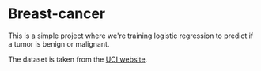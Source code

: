 # Breast-cancer
This is a simple project where we're training logistic regression to predict if a tumor is benign or malignant.

The dataset is taken from the [UCI website](https://archive.ics.uci.edu/ml/datasets.php).
